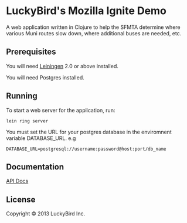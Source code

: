 # LuckyBird's Mozilla Ignite Demo

A web application written in Clojure to help the SFMTA determine where various Muni routes slow down, where additional buses are needed, etc.

## Prerequisites

You will need [Leiningen][1] 2.0 or above installed.

You will need Postgres installed.

[1]: https://github.com/technomancy/leiningen

## Running

To start a web server for the application, run:

	lein ring server

You must set the URL for your postgres database in the enviromnent variable DATABASE_URL.
e.g 

	DATABASE_URL=postgresql://username:password@host:port/db_name
	
## Documentation

[API Docs][1]

[1]: http://cammsaul.github.com/mozilla-ignite-demo

## License

Copyright © 2013 LuckyBird Inc.
